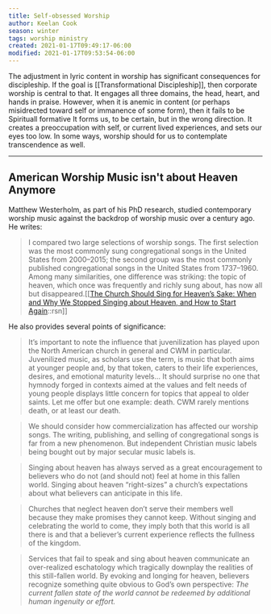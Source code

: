 ```yaml
---
title: Self-obsessed Worship
author: Keelan Cook
season: winter
tags: worship ministry
created: 2021-01-17T09:49:17-06:00
modified: 2021-01-17T09:53:54-06:00
---
```

The adjustment in lyric content in worship has significant consequences for discipleship. If the goal is [[Transformational Discipleship]], then corporate worship is central to that. It engages all three domains, the head, heart, and hands in praise. However, when it is anemic in content (or perhaps misidrected toward self or immanence of some form), then it fails to be Spirituall formative It forms us, to be certain, but in the wrong direction. It creates a preoccupation with self, or current lived experiences, and sets our eyes too low. In some ways, worship should for us to contemplate transcendence as well.

---
## American Worship Music isn't about Heaven Anymore

Matthew Westerholm, as part of his PhD research, studied contemporary worship music against the backdrop of worship music over a century ago. He writes:

>I compared two large selections of worship songs. The first selection was the most commonly sung congregational songs in the United States from 2000–2015; the second group was the most commonly published congregational songs in the United States from 1737–1960. Among many similarities, one difference was striking: the topic of heaven, which once was frequently and richly sung about, has now all but disappeared.[[[The Church Should Sing for Heaven’s Sake: When and Why We Stopped Singing about Heaven, and How to Start Again](https://www.9marks.org/article/the-church-should-sing-for-heavens-sake-when-and-why-we-stopped-singing-about-heaven-and-how-to-start-again/)::rsn]]

He also provides several points of significance:

> It’s important to note the influence that juvenilization has played upon the North American church in general and CWM in particular. Juvenilized music, as scholars use the term, is music that both aims at younger people and, by that token, caters to their life experiences, desires, and emotional maturity levels... It should surprise no one that hymnody forged in contexts aimed at the values and felt needs of young people displays little concern for topics that appeal to older saints. Let me offer but one example: death. CWM rarely mentions death, or at least our death.

>We should consider how commercialization has affected our worship songs. The writing, publishing, and selling of congregational songs is far from a new phenomenon. But independent Christian music labels being bought out by major secular music labels is.

>Singing about heaven has always served as a great encouragement to believers who do not (and should not) feel at home in this fallen world. Singing about heaven “right-sizes” a church’s expectations about what believers can anticipate in this life.

>Churches that neglect heaven don’t serve their members well because they make promises they cannot keep. Without singing and celebrating the world to come, they imply both that this world is all there is and that a believer’s current experience reflects the fullness of the kingdom.

>Services that fail to speak and sing about heaven communicate an over-realized eschatology which tragically downplay the realities of this still-fallen world. By evoking and longing for heaven, believers recognize something quite obvious to God’s own perspective: *The current fallen state of the world cannot be redeemed by additional human ingenuity or effort.*




